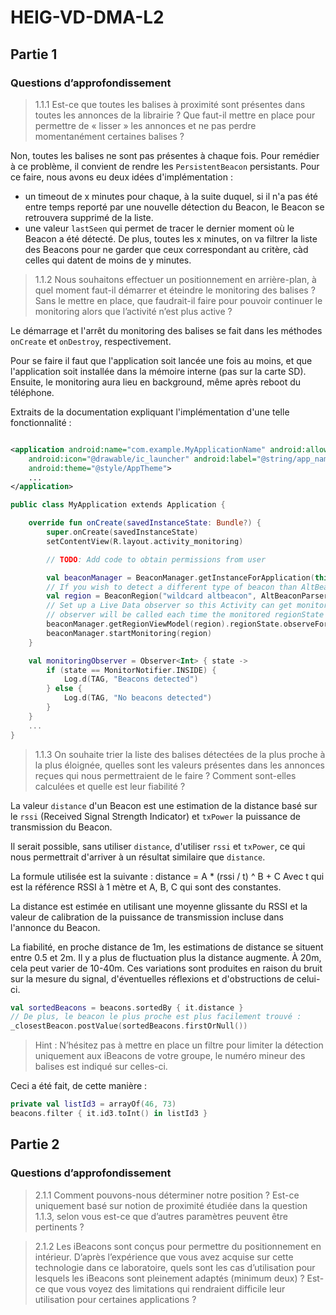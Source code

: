 # HEIG-VD-DMA-L2

## Partie 1

### Questions d’approfondissement

> 1.1.1 Est-ce que toutes les balises à proximité sont présentes dans toutes les annonces de la
> librairie ?
> Que faut-il mettre en place pour permettre de « lisser » les annonces et ne pas perdre
> momentanément certaines balises ?

Non, toutes les balises ne sont pas présentes à chaque fois.
Pour remédier à ce problème, il convient de rendre les `PersistentBeacon` persistants.
Pour ce faire, nous avons eu deux idées d'implémentation :

- un timeout de x minutes pour chaque, à la suite duquel, si il n'a pas été entre temps reporté par
  une nouvelle détection du Beacon, le Beacon se retrouvera supprimé de la liste.
- une valeur `lastSeen` qui permet de tracer le dernier moment où le Beacon a été détecté.
  De plus, toutes les x minutes, on va filtrer la liste des Beacons pour ne garder que ceux
  correspondant au critère, càd celles qui datent de moins de y minutes.

> 1.1.2 Nous souhaitons effectuer un positionnement en arrière-plan, à quel moment faut-il démarrer
> et éteindre le monitoring des balises ?
> Sans le mettre en place, que faudrait-il faire pour pouvoir continuer le monitoring alors que
> l’activité n’est plus active ?

Le démarrage et l'arrêt du monitoring des balises se fait dans les méthodes `onCreate` et
`onDestroy`, respectivement.

Pour se faire il faut que l'application soit lancée une fois au moins, et que l'application soit
installée dans la mémoire interne (pas sur la carte SD).
Ensuite, le monitoring aura lieu en background, même après reboot du téléphone.

Extraits de la documentation expliquant l'implémentation d'une telle fonctionnalité :

```xml

<application android:name="com.example.MyApplicationName" android:allowBackup="true"
    android:icon="@drawable/ic_launcher" android:label="@string/app_name"
    android:theme="@style/AppTheme">
    ...
</application>
```

```kotlin
public class MyApplication extends Application {

    override fun onCreate(savedInstanceState: Bundle?) {
        super.onCreate(savedInstanceState)
        setContentView(R.layout.activity_monitoring)

        // TODO: Add code to obtain permissions from user        

        val beaconManager = BeaconManager.getInstanceForApplication(this)
        // If you wish to detect a different type of beacon than AltBeacon, use a different beacon parser for that beacon type in the line below       
        val region = BeaconRegion("wildcard altbeacon", AltBeaconParser(), null, null, null)
        // Set up a Live Data observer so this Activity can get monitoring callbacks 
        // observer will be called each time the monitored regionState changes (inside vs. outside region)
        beaconManager.getRegionViewModel(region).regionState.observeForever(monitoringObserver)
        beaconManager.startMonitoring(region)
    }

    val monitoringObserver = Observer<Int> { state ->
        if (state == MonitorNotifier.INSIDE) {
            Log.d(TAG, "Beacons detected")
        } else {
            Log.d(TAG, "No beacons detected")
        }
    }
    ...
}
```

> 1.1.3 On souhaite trier la liste des balises détectées de la plus proche à la plus éloignée,
> quelles sont les valeurs présentes dans les annonces reçues qui nous permettraient de le faire ?
> Comment sont-elles calculées et quelle est leur fiabilité ?

La valeur `distance` d'un Beacon est une estimation de la distance basé sur le `rssi` (Received
Signal Strength Indicator) et `txPower` la puissance de transmission du Beacon.

Il serait possible, sans utiliser `distance`, d'utiliser `rssi` et `txPower`, ce qui nous
permettrait
d'arriver à un résultat similaire que `distance`.

La formule utilisée est la suivante : distance = A * (rssi / t) ^ B + C
Avec t qui est la référence RSSI à 1 mètre et A, B, C qui sont des constantes.

La distance est estimée en utilisant une moyenne glissante du RSSI et la valeur de calibration de la
puissance de transmission incluse dans l'annonce du Beacon.

La fiabilité, en proche distance de 1m, les estimations de distance se situent entre 0.5 et 2m.
Il y a plus de fluctuation plus la distance augmente.
À 20m, cela peut varier de 10-40m.
Ces variations sont produites en raison du bruit sur la mesure du signal, d'éventuelles réflexions
et d'obstructions de celui-ci.

```kotlin
val sortedBeacons = beacons.sortedBy { it.distance }
// De plus, le beacon le plus proche est plus facilement trouvé :
_closestBeacon.postValue(sortedBeacons.firstOrNull())
```

> Hint : N’hésitez pas à mettre en place un filtre pour limiter la détection uniquement aux iBeacons
> de votre groupe, le numéro mineur des balises est indiqué sur celles-ci.

Ceci a été fait, de cette manière :

```kotlin
private val listId3 = arrayOf(46, 73)
beacons.filter { it.id3.toInt() in listId3 }
```

## Partie 2

### Questions d’approfondissement

> 2.1.1 Comment pouvons-nous déterminer notre position ?
> Est-ce uniquement basé sur notion de proximité étudiée dans la question 1.1.3, selon vous est-ce
> que d’autres paramètres peuvent être pertinents ?

> 2.1.2 Les iBeacons sont conçus pour permettre du positionnement en intérieur.
> D’après l’expérience que vous avez acquise sur cette technologie dans ce laboratoire, quels sont
> les cas d’utilisation pour lesquels les iBeacons sont pleinement adaptés (minimum deux) ?
> Est-ce que vous voyez des limitations qui rendraient difficile leur utilisation pour certaines
> applications ?
